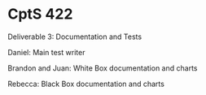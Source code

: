 # CptS 422

Deliverable 3: Documentation and Tests

Daniel: Main test writer

Brandon and Juan: White Box documentation and charts

Rebecca: Black Box documentation and charts